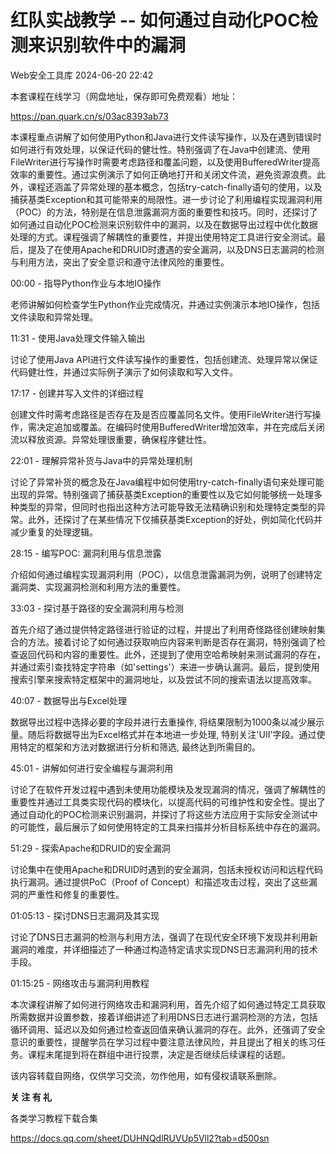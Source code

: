 #  红队实战教学 -- 如何通过自动化POC检测来识别软件中的漏洞   
 Web安全工具库   2024-06-20 22:42  
  
本套课程在线学习（网盘地址，保存即可免费观看）地址：  
  
https://pan.quark.cn/s/03ac8393ab73  
  
本课程重点讲解了如何使用Python和Java进行文件读写操作，以及在遇到错误时如何进行有效处理，以保证代码的健壮性。特别强调了在Java中创建流、使用FileWriter进行写操作时需要考虑路径和覆盖问题，以及使用BufferedWriter提高效率的重要性。通过实例演示了如何正确地打开和关闭文件流，避免资源浪费。此外，课程还涵盖了异常处理的基本概念，包括try-catch-finally语句的使用，以及捕获基类Exception和其可能带来的局限性。进一步讨论了利用编程实现漏洞利用（POC）的方法，特别是在信息泄露漏洞方面的重要性和技巧。同时，还探讨了如何通过自动化POC检测来识别软件中的漏洞，以及在数据导出过程中优化数据处理的方式。课程强调了解耦性的重要性，并提出使用特定工具进行安全测试。最后，提及了在使用Apache和DRUID时遭遇的安全漏洞，以及DNS日志漏洞的检测与利用方法，突出了安全意识和遵守法律风险的重要性。  
  
  
00:00 - 指导Python作业与本地IO操作  
  
老师讲解如何检查学生Python作业完成情况，并通过实例演示本地IO操作，包括文件读取和异常处理。  
  
11:31 - 使用Java处理文件输入输出  
  
讨论了使用Java API进行文件读写操作的重要性，包括创建流、处理异常以保证代码健壮性，并通过实际例子演示了如何读取和写入文件。  
  
17:17 - 创建并写入文件的详细过程  
  
创建文件时需考虑路径是否存在及是否应覆盖同名文件。使用FileWriter进行写操作，需决定追加或覆盖。在编码时使用BufferedWriter增加效率，并在完成后关闭流以释放资源。异常处理很重要，确保程序健壮性。  
  
22:01 - 理解异常补货与Java中的异常处理机制  
  
讨论了异常补货的概念及在Java编程中如何使用try-catch-finally语句来处理可能出现的异常。特别强调了捕获基类Exception的重要性以及它如何能够统一处理多种类型的异常，但同时也指出这种方法可能导致无法精确识别和处理特定类型的异常。此外，还探讨了在某些情况下仅捕获基类Exception的好处，例如简化代码并减少重复的处理逻辑。  
  
28:15 - 编写POC: 漏洞利用与信息泄露  
  
介绍如何通过编程实现漏洞利用（POC），以信息泄露漏洞为例，说明了创建特定漏洞类、实现漏洞检测和利用方法的重要性。  
  
33:03 - 探讨基于路径的安全漏洞利用与检测  
  
首先介绍了通过提供特定路径进行验证的过程，并提出了利用奇怪路径创建映射集合的方法。接着讨论了如何通过获取响应内容来判断是否存在漏洞，特别强调了检查返回代码和内容的重要性。此外，还提到了使用空哈希映射来测试漏洞的存在，并通过索引查找特定字符串（如'settings'）来进一步确认漏洞。最后，提到使用搜索引擎来搜索特定框架中的漏洞地址，以及尝试不同的搜索语法以提高效率。  
  
40:07 - 数据导出与Excel处理  
  
数据导出过程中选择必要的字段并进行去重操作, 将结果限制为1000条以减少展示量。随后将数据导出为Excel格式并在本地进一步处理, 特别关注'UII'字段。通过使用特定的框架和方法对数据进行分析和筛选, 最终达到所需目的。  
  
45:01 - 讲解如何进行安全编程与漏洞利用  
  
讨论了在软件开发过程中遇到未使用功能模块及发现漏洞的情况，强调了解耦性的重要性并通过工具类实现代码的模块化，以提高代码的可维护性和安全性。提出了通过自动化的POC检测来识别漏洞，并探讨了将这些方法应用于实际安全测试中的可能性，最后展示了如何使用特定的工具来扫描并分析目标系统中存在的漏洞。  
  
51:29 - 探索Apache和DRUID的安全漏洞  
  
讨论集中在使用Apache和DRUID时遇到的安全漏洞，包括未授权访问和远程代码执行漏洞。通过提供PoC（Proof of Concept）和描述攻击过程，突出了这些漏洞的严重性和修复的重要性。  
  
01:05:13 - 探讨DNS日志漏洞及其实现  
  
讨论了DNS日志漏洞的检测与利用方法，强调了在现代安全环境下发现并利用新漏洞的难度，并详细描述了一种通过构造特定请求实现DNS日志漏洞利用的技术手段。  
  
01:15:25 - 网络攻击与漏洞利用教程  
  
本次课程讲解了如何进行网络攻击和漏洞利用，首先介绍了如何通过特定工具获取所需数据并设置参数，接着详细讲述了利用DNS日志进行漏洞检测的方法，包括循环调用、延迟以及如何通过检查返回值来确认漏洞的存在。此外，还强调了安全意识的重要性，提醒学员在学习过程中要注意法律风险，并且提出了相关的练习任务。课程末尾提到将在群组中进行投票，决定是否继续后续课程的话题。  
  
该内容转载自网络，仅供学习交流，勿作他用，如有侵权请联系删除。  
  
  
**关 注 有 礼**  
  
  
  
  
  
各类学习教程下载合集  
  
https://docs.qq.com/sheet/DUHNQdlRUVUp5Vll2?tab=d500sn  
  
  
  
